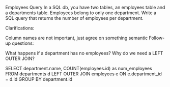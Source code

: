 Employees Query
In a SQL db, you have two tables, an employees table and a departments table. Employees belong to only one department. Write a SQL query that returns the number of employees per department.

Clarifications:

Column names are not important, just agree on something semantic
Follow-up questions:

What happens if a department has no employees?
Why do we need a LEFT OUTER JOIN?

SELECT
  department.name, COUNT(employees.id) as num_employees
FROM
  departments d
LEFT OUTER JOIN
  employees e ON e.department_id = d.id
GROUP BY
  department.id
